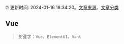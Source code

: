 :alarm_clock: 更新时间: 2024-01-16 18:34:20。[文章来源](/README.md)、[文章分类](/TAGS.md)

## Vue


> 关键字：`Vue`、`ElementUI`、`Vant`



